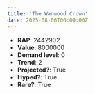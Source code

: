 ```yaml
---
title: 'The Wanwood Crown'
date: 2025-08-06T00:00:00Z
---
```

- **RAP**: 2442902
- **Value**: 8000000
- **Demand level**: 0
- **Trend**: 2
- **Projected?**: True
- **Hyped?**: True
- **Rare?**: True
